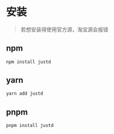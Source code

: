 
# 安装

> 若想安装得使用官方源，淘宝源会报错

## npm

``` js
npm install justd
```

## yarn

``` js
yarn add justd
```

## pnpm

``` js
pnpm install justd
```
